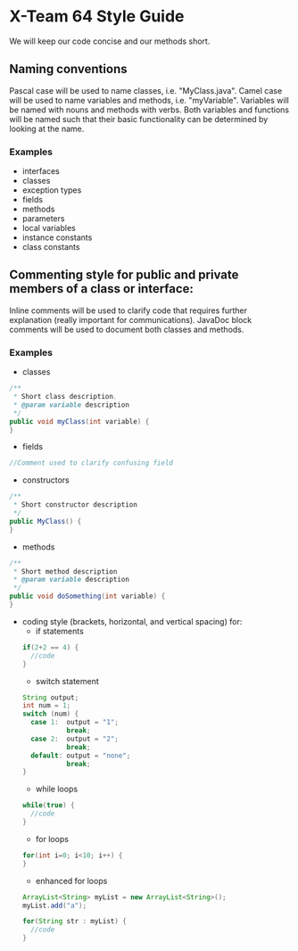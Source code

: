 # X-Team 64 Style Guide

We will keep our code concise and our methods short.

## Naming conventions

Pascal case will be used to name classes, i.e. "MyClass.java". Camel case will be used to name variables and methods, i.e. "myVariable". Variables will be named with nouns and methods with verbs. Both variables and functions will be named such that their basic functionality can be determined by looking at the name.

### Examples
* interfaces
* classes
* exception types
* fields
* methods
* parameters
* local variables
* instance constants
* class constants

## Commenting style for public and private members of a class or interface:

Inline comments will be used to clarify code that requires further explanation (really important for communications). JavaDoc block comments will be used to document both classes and methods. 

### Examples

* classes
```java
/**
 * Short class description.
 * @param variable description
 */
public void myClass(int variable) {
}
```
* fields
```java
//Comment used to clarify confusing field
```
* constructors
```java
/**
 * Short constructor description
 */
public MyClass() {
}
```
* methods
```java
/**
 * Short method description
 * @param variable description
 */
public void doSomething(int variable) {
}
```
* coding style (brackets, horizontal, and vertical spacing) for:
  * if statements
  ```java
  if(2+2 == 4) {
    //code
  }
  ```
  * switch statement
  ```java
  String output;
  int num = 1;
  switch (num) {
    case 1:  output = "1";
             break;
    case 2:  output = "2";
             break;
    default: output = "none";
             break;
  }
  ```
  * while loops
  ```java
  while(true) {
    //code
  }
  ```
  * for loops
  ```java
  for(int i=0; i<10; i++) {
  }
  ```
  * enhanced for loops
  ```java
  ArrayList<String> myList = new ArrayList<String>();
  myList.add("a");
  
  for(String str : myList) {
    //code
  }
  ```
